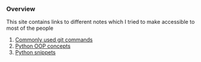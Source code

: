 ### Overview
This site contains links to different notes which I tried to make accessible to most of the people

1. [Commonly used git commands](./git_tricks.html)
2. [Python OOP concepts](./python_oop.html)
3. [Python snippets](./python_snippets.html)
